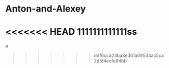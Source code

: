 # Anton-and-Alexey
<<<<<<< HEAD
1111111111111ss
=======
a

>>>>>>> ddf6cca23ba3e3b1a09534ac5ca2d5f4ecfe84bb
